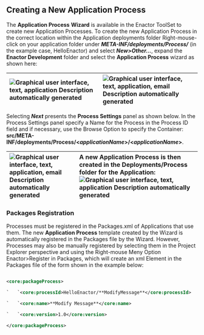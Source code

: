 ﻿## Creating a New Application Process

The **Application Process** **Wizard** is available in the Enactor ToolSet to create new Application Processes. To create the new Application Process in the correct location within the Application deployments folder Right-mouse-click on your application folder under ***META-INF/deployments/Process/*** (in the example case, HelloEnactor) and select ***New>Other…***, expand the **Enactor Development** folder and select the **Application Process** wizard as shown here:

|![Graphical user interface, text, application Description automatically generated](./Images/Aspose.Words.10ebd019-ce92-4563-aab3-b8f98ca85dac.001.png)|![Graphical user interface, text, application, email Description automatically generated](./Images/Aspose.Words.10ebd019-ce92-4563-aab3-b8f98ca85dac.002.png)|
| :- | :- |
Selecting ***Next*** presents the **Process Settings** panel as shown below. In the Process Settings panel specify a Name for the Process in the Process ID field and if necessary, use the Browse Option to specify the Container: **src/META-INF/deployments/Process/<***applicationName***>/<***applicationName***>**.

|![Graphical user interface, text, application, email Description automatically generated](./Images/Aspose.Words.10ebd019-ce92-4563-aab3-b8f98ca85dac.003.png)|A new Application Process is then created in the Deployments/Process folder for the Application:![Graphical user interface, text, application Description automatically generated](./Images/Aspose.Words.10ebd019-ce92-4563-aab3-b8f98ca85dac.004.png)
| :- | :- |

### **Packages Registration**
Processes must be registered in the Packages.xml of Applications that use them. The new **Application Process** template created by the Wizard is automatically registered in the Packages file by the Wizard. However, Processes may also be manually registered by selecting them in the Project Explorer perspective and using the Right-mouse Meny Option Enactor>Register in Packages, which will create an xml Element in the Packages file of the form shown in the example below:

```xml title="Packages.xml"

<core:packageProcess>

`	`<core:processId>HelloEnactor/**ModifyMessage**</core:processId>

`	`<core:name>**Modify Message**</core:name>

`	`<core:version>1.0</core:version>

</core:packageProcess>


```


